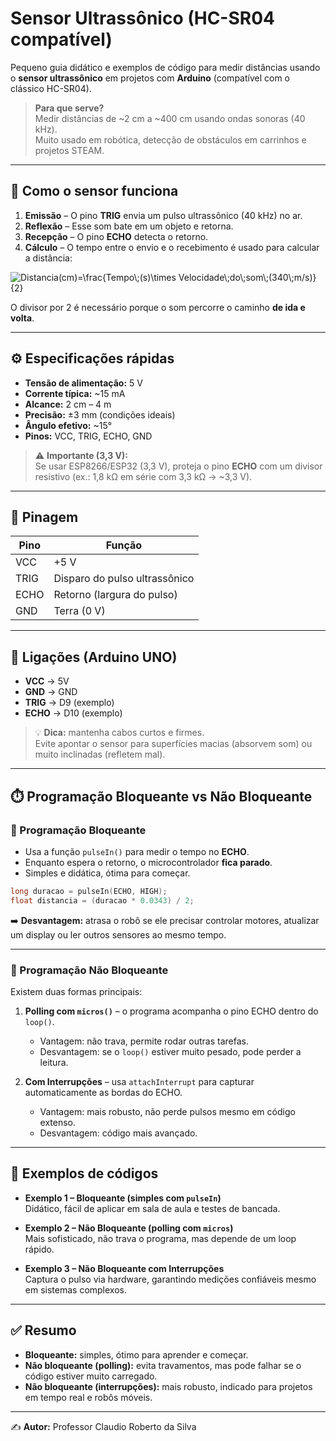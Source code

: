 # Sensor Ultrassônico (HC-SR04 compatível)

Pequeno guia didático e exemplos de código para medir distâncias usando o **sensor ultrassônico** em projetos com **Arduino** (compatível com o clássico HC-SR04).

> **Para que serve?**  
> Medir distâncias de ~2 cm a ~400 cm usando ondas sonoras (40 kHz).  
> Muito usado em robótica, detecção de obstáculos em carrinhos e projetos STEAM.

---

## 🔎 Como o sensor funciona

1. **Emissão** – O pino **TRIG** envia um pulso ultrassônico (40 kHz) no ar.  
2. **Reflexão** – Esse som bate em um objeto e retorna.  
3. **Recepção** – O pino **ECHO** detecta o retorno.  
4. **Cálculo** – O tempo entre o envio e o recebimento é usado para calcular a distância:

<img src="https://latex.codecogs.com/svg.image?&space;Distancia(cm)=\frac{Tempo\;(s)\times&space;Velocidade\;do\;som\;(340\;m/s)}{2}" title=" Distancia(cm)=\frac{Tempo\;(s)\times Velocidade\;do\;som\;(340\;m/s)}{2}" />

O divisor por 2 é necessário porque o som percorre o caminho **de ida e volta**.

---

## ⚙️ Especificações rápidas

- **Tensão de alimentação:** 5 V  
- **Corrente típica:** ~15 mA  
- **Alcance:** 2 cm – 4 m  
- **Precisão:** ±3 mm (condições ideais)  
- **Ângulo efetivo:** ~15°  
- **Pinos:** VCC, TRIG, ECHO, GND  

> ⚠️ **Importante (3,3 V):**  
> Se usar ESP8266/ESP32 (3,3 V), proteja o pino **ECHO** com um divisor resistivo (ex.: 1,8 kΩ em série com 3,3 kΩ → ~3,3 V).

---

## 🧭 Pinagem

| Pino | Função                        |
|------|-------------------------------|
| VCC  | +5 V                          |
| TRIG | Disparo do pulso ultrassônico |
| ECHO | Retorno (largura do pulso)    |
| GND  | Terra (0 V)                   |

---

## 🔌 Ligações (Arduino UNO)

- **VCC** → 5V  
- **GND** → GND  
- **TRIG** → D9 (exemplo)  
- **ECHO** → D10 (exemplo)  

> 💡 **Dica:** mantenha cabos curtos e firmes.  
> Evite apontar o sensor para superfícies macias (absorvem som) ou muito inclinadas (refletem mal).

---

## ⏱️ Programação Bloqueante vs Não Bloqueante

### 🔹 Programação **Bloqueante**
- Usa a função `pulseIn()` para medir o tempo no **ECHO**.  
- Enquanto espera o retorno, o microcontrolador **fica parado**.  
- Simples e didática, ótima para começar.  

```cpp
long duracao = pulseIn(ECHO, HIGH);
float distancia = (duracao * 0.0343) / 2;
```

➡️ **Desvantagem:** atrasa o robô se ele precisar controlar motores, atualizar um display ou ler outros sensores ao mesmo tempo.

---

### 🔹 Programação **Não Bloqueante**
Existem duas formas principais:

1. **Polling com `micros()`** – o programa acompanha o pino ECHO dentro do `loop()`.  
   - Vantagem: não trava, permite rodar outras tarefas.  
   - Desvantagem: se o `loop()` estiver muito pesado, pode perder a leitura.  

2. **Com Interrupções** – usa `attachInterrupt` para capturar automaticamente as bordas do ECHO.  
   - Vantagem: mais robusto, não perde pulsos mesmo em código extenso.  
   - Desvantagem: código mais avançado.

---

## 📄 Exemplos de códigos

- **Exemplo 1 – Bloqueante (simples com `pulseIn`)**  
  Didático, fácil de aplicar em sala de aula e testes de bancada.  

- **Exemplo 2 – Não Bloqueante (polling com `micros`)**  
  Mais sofisticado, não trava o programa, mas depende de um loop rápido.  

- **Exemplo 3 – Não Bloqueante com Interrupções**  
  Captura o pulso via hardware, garantindo medições confiáveis mesmo em sistemas complexos.  

---

## ✅ Resumo

- **Bloqueante:** simples, ótimo para aprender e começar.  
- **Não bloqueante (polling):** evita travamentos, mas pode falhar se o código estiver muito carregado.  
- **Não bloqueante (interrupções):** mais robusto, indicado para projetos em tempo real e robôs móveis.  

---

✍️ **Autor:** Professor Claudio Roberto da Silva  
